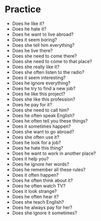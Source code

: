 # Practice

* Does he like it?
* Does he hate it?
* Does he want to live abroad?
* Does it seem boring?
* Does she tell him everything?
* Does he live there?
* Does she need to come there?
* Does she need to come to that place?
* Does she really like it?
* Does she often listen to the radio?
* Does it seem interesting?
* Does he ignore everything?
* Does he try to find a new job?
* Does he like this project?
* Does she like this profession?
* Does he pay for it?
* Does she need to call him?
* Does he often speak English?
* Does he often tell you these things?
* Does it sometimes happen?
* Does she want to go abroad?
* Does she often use it?
* Does he look for a job?
* Does he hate this thing?
* Does he want to work in another place?
* Does it help you?
* Does he ignore her words?
* Does he remember all these rules?
* Does it often happen?
* Does he often think about it?
* Does he often watch TV?
* Does it look strange?
* Does he often hear it?
* Does she teach English?
* Does he always pay for her?
* Does she ignore it sometimes?

